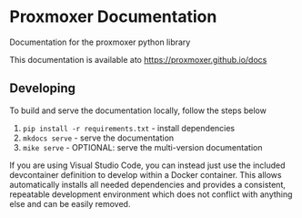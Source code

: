 # Proxmoxer Documentation

Documentation for the proxmoxer python library

This documentation is available ato <https://proxmoxer.github.io/docs>

## Developing

To build and serve the documentation locally, follow the steps below

1. `pip install -r requirements.txt` - install dependencies
2. `mkdocs serve` - serve the documentation
3. `mike serve` - OPTIONAL: serve the multi-version documentation

If you are using Visual Studio Code, you can instead just use the included devcontainer definition to develop within a Docker container. This allows automatically installs all needed dependencies and provides a consistent, repeatable development environment which does not conflict with anything else and can be easily removed.
